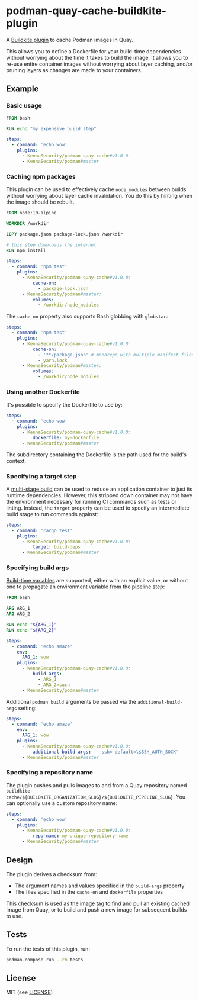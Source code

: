 # podman-quay-cache-buildkite-plugin

A [Buildkite plugin](https://buildkite.com/docs/agent/v3/plugins) to cache Podman images in Quay.

This allows you to define a Dockerfile for your build-time dependencies without worrying about the time it takes to build the image. It allows you to re-use entire container images without worrying about layer caching, and/or pruning layers as changes are made to your containers.

## Example

### Basic usage

```dockerfile
FROM bash

RUN echo "my expensive build step"
```

```yaml
steps:
  - command: 'echo wow'
    plugins:
      - KennaSecurity/podman-quay-cache#v1.0.0
      - KennaSecurity/podman#master
```

### Caching npm packages

This plugin can be used to effectively cache `node_modules` between builds without worrying about layer cache invalidation. You do this by hinting when the image should be rebuilt.

```dockerfile
FROM node:10-alpine

WORKDIR /workdir

COPY package.json package-lock.json /workdir

# this step downloads the internet
RUN npm install
```

```yaml
steps:
  - command: 'npm test'
    plugins:
      - KennaSecurity/podman-quay-cache#v1.0.0:
          cache-on:
            - package-lock.json
      - KennaSecurity/podman#master:
          volumes:
            - /workdir/node_modules
```

The `cache-on` property also supports Bash globbing with `globstar`:

```yaml
steps:
  - command: 'npm test'
    plugins:
      - KennaSecurity/podman-quay-cache#v1.0.0:
          cache-on:
            - '**/package.json' # monorepo with multiple manifest files
            - yarn.lock
      - KennaSecurity/podman#master:
          volumes:
            - /workdir/node_modules
```

### Using another Dockerfile

It's possible to specify the Dockerfile to use by:

```yaml
steps:
  - command: 'echo wow'
    plugins:
      - KennaSecurity/podman-quay-cache#v1.0.0:
          dockerfile: my-dockerfile
      - KennaSecurity/podman#master
```

The subdirectory containing the Dockerfile is the path used for the build's context.

### Specifying a target step

A [multi-stage build] can be used to reduce an application container to just its runtime dependencies. However, this stripped down container may not have the environment necessary for running CI commands such as tests or linting. Instead, the `target` property can be used to specify an intermediate build stage to run commands against:

[multi-stage build]: https://docs.docker.com/develop/develop-images/multistage-build/

```yaml
steps:
  - command: 'cargo test'
    plugins:
      - KennaSecurity/podman-quay-cache#v1.0.0:
          target: build-deps
      - KennaSecurity/podman#master
```

### Specifying build args

[Build-time variables] are supported, either with an explicit value, or without one to propagate an environment variable from the pipeline step:

[build-time variables]: https://docs.docker.com/engine/reference/commandline/build/#set-build-time-variables---build-arg

```dockerfile
FROM bash

ARG ARG_1
ARG ARG_2

RUN echo "${ARG_1}"
RUN echo "${ARG_2}"
```

```yaml
steps:
  - command: 'echo amaze'
    env:
      ARG_1: wow
    plugins:
      - KennaSecurity/podman-quay-cache#v1.0.0:
          build-args:
            - ARG_1
            - ARG_2=such
      - KennaSecurity/podman#master
```

Additional `podman build` arguments be passed via the `additional-build-args` setting:

```yaml
steps:
  - command: 'echo amaze'
    env:
      ARG_1: wow
    plugins:
      - KennaSecurity/podman-quay-cache#v1.0.0:
          additional-build-args: '--ssh= default=\$SSH_AUTH_SOCK'
      - KennaSecurity/podman#master
```

### Specifying a repository name

The plugin pushes and pulls images to and from a Quay repository named `buildkite-cache/${BUILDKITE_ORGANIZATION_SLUG}/${BUILDKITE_PIPELINE_SLUG}`. You can optionally use a custom repository name:

```yaml
steps:
  - command: 'echo wow'
    plugins:
      - KennaSecurity/podman-quay-cache#v1.0.0:
          repo-name: my-unique-repository-name
      - KennaSecurity/podman#master
```

## Design

The plugin derives a checksum from:

- The argument names and values specified in the `build-args` property
- The files specified in the `cache-on` and `dockerfile` properties

This checksum is used as the image tag to find and pull an existing cached image from Quay, or to build and push a new image for subsequent builds to use.

## Tests

To run the tests of this plugin, run:

```bash
podman-compose run --rm tests
```

## License

MIT (see [LICENSE](LICENSE))
